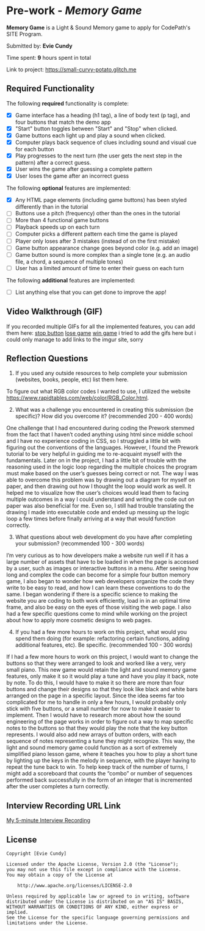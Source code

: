 # Pre-work - *Memory Game*

**Memory Game** is a Light & Sound Memory game to apply for CodePath's SITE Program. 

Submitted by: **Evie Cundy**

Time spent: **9** hours spent in total

Link to project: https://small-curvy-potato.glitch.me


## Required Functionality

The following **required** functionality is complete:

* [X] Game interface has a heading (h1 tag), a line of body text (p tag), and four buttons that match the demo app
* [X] "Start" button toggles between "Start" and "Stop" when clicked. 
* [X] Game buttons each light up and play a sound when clicked. 
* [X] Computer plays back sequence of clues including sound and visual cue for each button
* [X] Play progresses to the next turn (the user gets the next step in the pattern) after a correct guess. 
* [X] User wins the game after guessing a complete pattern
* [X] User loses the game after an incorrect guess

The following **optional** features are implemented:

* [X] Any HTML page elements (including game buttons) has been styled differently than in the tutorial
* [ ] Buttons use a pitch (frequency) other than the ones in the tutorial
* [ ] More than 4 functional game buttons
* [ ] Playback speeds up on each turn
* [ ] Computer picks a different pattern each time the game is played
* [ ] Player only loses after 3 mistakes (instead of on the first mistake)
* [ ] Game button appearance change goes beyond color (e.g. add an image)
* [ ] Game button sound is more complex than a single tone (e.g. an audio file, a chord, a sequence of multiple tones)
* [ ] User has a limited amount of time to enter their guess on each turn

The following **additional** features are implemented:

- [ ] List anything else that you can get done to improve the app!

## Video Walkthrough (GIF)

If you recorded multiple GIFs for all the implemented features, you can add them here:
[stop button](https://imgur.com/3tfmbDU)
[lose game](https://imgur.com/E2CjOu5e)
[win game](https://imgur.com/Zk944d7)
i tried to add the gifs here but i could only manage to add links to the imgur site, sorry

## Reflection Questions
1. If you used any outside resources to help complete your submission (websites, books, people, etc) list them here. 

To figure out what RGB color codes I wanted to use, I utilized the website https://www.rapidtables.com/web/color/RGB_Color.html.

2. What was a challenge you encountered in creating this submission (be specific)? How did you overcome it? (recommended 200 - 400 words) 

One challenge that I had encountered during coding the Prework stemmed from the fact that I haven’t coded anything using html since middle school and I have no experience coding in CSS, so I struggled a little bit with figuring out the conventions of the languages. However, I found the Prework tutorial to be very helpful in guiding me to re-acquaint myself with the fundamentals. Later on in the project, I had a little bit of trouble with the 
reasoning used in the logic loop regarding the multiple choices the program must make based on the user’s guesses being correct or not. The way I was able to overcome this problem was by drawing out a diagram for myself on paper, and then drawing out how I thought the loop would work as well. It helped me to visualize how the user’s choices would lead them to facing multiple outcomes in a way I could understand and writing the code out on paper was also beneficial for me. Even so, I still had trouble translating the drawing I made into executable code and ended up messing up the logic loop a few times before finally arriving at a way that would function correctly.

3. What questions about web development do you have after completing your submission? (recommended 100 - 300 words) 

I’m very curious as to how developers make a website run well if it has a large number of assets that have to be loaded in when the page is accessed by a user, such as images or interactive buttons in a menu. After seeing how long and complex the code can become for a simple four button memory game, I also began to wonder how web developers organize the code they write to be easy to read, and how I can learn these conventions to do the same. I began wondering if there is a specific science to making the website you are coding to both work efficiently,  load in in an optimal time frame, and also be easy on the eyes of those visiting the web page. I also had a few specific questions come to mind while working on the project about how to apply more cosmetic designs to web pages.

4. If you had a few more hours to work on this project, what would you spend them doing (for example: refactoring certain functions, adding additional features, etc). Be specific. (recommended 100 - 300 words) 

If I had a few more hours to work on this project, I would want to change the buttons so that they were arranged to look and worked like a very, very small piano. This new game would retain the light and sound memory game features, only make it so it would play a tune and have you play it back, note by note. To do this, I would have to make it so there are more than four buttons and change their designs so that they look like black and white  bars arranged on the page in a specific layout. Since the idea seems far too complicated for me to handle in only a few hours, I would probably only stick with five buttons, or a small number for now to make it easier to implement. Then I would have to research more about how the sound engineering of the page works in order to figure out a way to map specific notes to the buttons so that they would play the note that the key button represents. I would also add new arrays of button orders, with each sequence of notes representing a tune they might recognize. This way, the light and sound memory game could function as a sort of extremely simplified piano lesson game, where it teaches you how to play a short tune by lighting up the keys in the melody in sequence, with the player having to repeat the tune back to win. To help keep track of the number of turns, I might add a scoreboard that counts the “combo” or number of sequences performed back successfully in the form of an integer that is incremented after the user completes a turn correctly.



## Interview Recording URL Link

[My 5-minute Interview Recording](https://youtu.be/K1ncgBesJs0)


## License

    Copyright [Evie Cundy]

    Licensed under the Apache License, Version 2.0 (the "License");
    you may not use this file except in compliance with the License.
    You may obtain a copy of the License at

        http://www.apache.org/licenses/LICENSE-2.0

    Unless required by applicable law or agreed to in writing, software
    distributed under the License is distributed on an "AS IS" BASIS,
    WITHOUT WARRANTIES OR CONDITIONS OF ANY KIND, either express or implied.
    See the License for the specific language governing permissions and
    limitations under the License.
